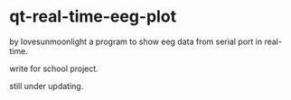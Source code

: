 # qt-real-time-eeg-plot
by lovesunmoonlight
a program to show eeg data from serial port in real-time. 

write for school project.

still under updating.
